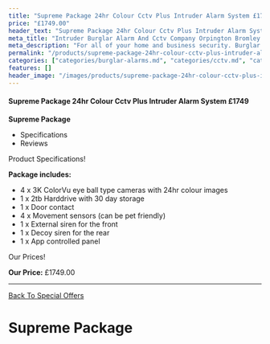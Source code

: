 ```yaml
---
title: "Supreme Package 24hr Colour Cctv Plus Intruder Alarm System £1749"
price: "£1749.00"
header_text: "Supreme Package 24hr Colour Cctv Plus Intruder Alarm System £1749"
meta_title: "Intruder Burglar Alarm And Cctv Company Orpington Bromley Eltham - My Alarm Security"
meta_description: "For all of your home and business security. Burglar Alarm Servicing, Burglar Alarm Installation, Alarm Battery and CCTV in Orpington. Call 020 8302 4065"
permalink: "/products/supreme-package-24hr-colour-cctv-plus-intruder-alarm-system-1749/"
categories: ["categories/burglar-alarms.md", "categories/cctv.md", "categories/special-offers.md"]
features: []
header_image: "/images/products/supreme-package-24hr-colour-cctv-plus-intruder-alarm-system-1749.webp"
---
```


#### Supreme Package 24hr Colour Cctv Plus Intruder Alarm System £1749

**Supreme Package**

-   Specifications
-   Reviews

Product Specifications!


**Package includes:**

- 4 x 3K ColorVu eye ball type cameras with 24hr colour images
- 1 x 2tb Harddrive with 30 day storage
- 1 x Door contact
- 4 x Movement sensors (can be pet friendly)
- 1 x External siren for the front
- 1 x Decoy siren for the rear
- 1 x App controlled panel


Our Prices!


**Our Price:** £1749.00


------------------------------------------------------------------------

[ Back To Special Offers](/categories/special-offers/)

# Supreme Package